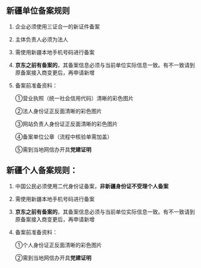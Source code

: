 ## 新疆单位备案规则

1. 企业必须使用三证合一的新证件备案

2. 主体负责人必须为法人

3. 需使用新疆本地手机号码进行备案

4. **京东之前有备案的**，其备案信息必须与当前单位实际信息一致。有不一致请到原备案接入商变更后，再申请新增

5. 备案前准备资料：

   ①营业执照（统一社会信用代码）清晰的彩色图片

   ②法人身份证正反面清晰的彩色图片

   ③网站负责人身份证正反面清晰的彩色图片

   ④备案单位公章（流程中核验单需加盖）

   ⑤需到当地网信办开具**党建证明**
   

## 新疆个人备案规则：

1. 中国公民必须使用二代身份证备案，**非新疆身份证不受理个人备案**

2. 需使用新疆本地手机号码进行备案

3. **京东之前有备案的**，其备案信息必须与当前单位实际信息一致。有不一致请到原备案接入商变更后，再申请新增

4. 备案前准备资料：

   ①个人身份证正反面清晰的彩色图片

   ②需到当地网信办开具**党建证明**

 
